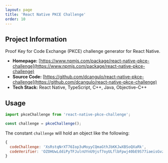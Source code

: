 ```yaml
---
layout: page
title: 'React Native PKCE Challenge'
order: 10
---
```

## Project Information
Proof Key for Code Exchange (PKCE) challenge generator for React Native.

* **Homepage:** [https://www.npmjs.com/package/react-native-pkce-challenge](https://www.npmjs.com/package/react-native-pkce-challenge)
* **Source Code:** [https://github.com/dcangulo/react-native-pkce-challenge](https://github.com/dcangulo/react-native-pkce-challenge)
* **Tech Stack:** React Native, TypeScript, C++, Java, Objective-C++

## Usage
```js
import pkceChallenge from 'react-native-pkce-challenge';

const challenge = pkceChallenge();
```

The constant `challenge` will hold an object like the following:

```js
{
  codeChallenge: 'XsRstqNrXT76Iop3uMoyyCQmaGthJbKKJwXBSoQXaRk',
  codeVerifier: 'OZOHUwLddiPyTFJulnUYnU9jsf7oyULflbFpwj40bE9S77iaeisGvzvaVvvPE7oO-xaV4skxwKDFBBV7JofVNxCgUSauqUDVcVjggE4-M6zthVUmeUrSAHatmIBm_P0_'
}
```
